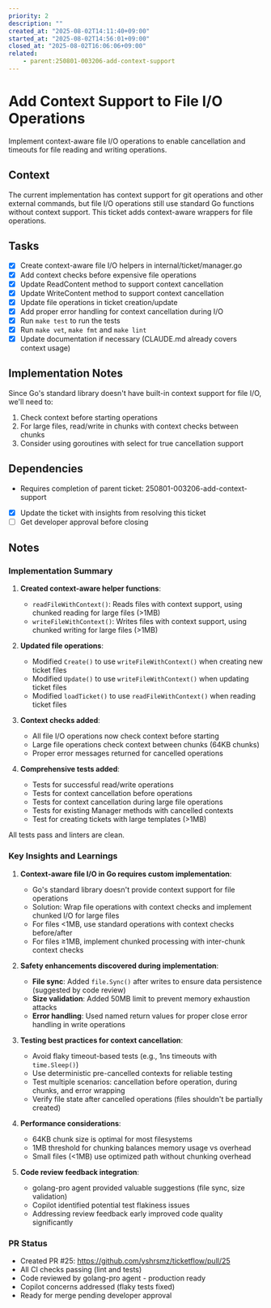 ```yaml
---
priority: 2
description: ""
created_at: "2025-08-02T14:11:40+09:00"
started_at: "2025-08-02T14:56:01+09:00"
closed_at: "2025-08-02T16:06:06+09:00"
related:
    - parent:250801-003206-add-context-support
---
```


# Add Context Support to File I/O Operations

Implement context-aware file I/O operations to enable cancellation and timeouts for file reading and writing operations.

## Context

The current implementation has context support for git operations and other external commands, but file I/O operations still use standard Go functions without context support. This ticket adds context-aware wrappers for file operations.

## Tasks

- [x] Create context-aware file I/O helpers in internal/ticket/manager.go
- [x] Add context checks before expensive file operations
- [x] Update ReadContent method to support context cancellation
- [x] Update WriteContent method to support context cancellation
- [x] Update file operations in ticket creation/update
- [x] Add proper error handling for context cancellation during I/O
- [x] Run `make test` to run the tests
- [x] Run `make vet`, `make fmt` and `make lint`
- [x] Update documentation if necessary (CLAUDE.md already covers context usage)

## Implementation Notes

Since Go's standard library doesn't have built-in context support for file I/O, we'll need to:
1. Check context before starting operations
2. For large files, read/write in chunks with context checks between chunks
3. Consider using goroutines with select for true cancellation support

## Dependencies

- Requires completion of parent ticket: 250801-003206-add-context-support
- [x] Update the ticket with insights from resolving this ticket
- [ ] Get developer approval before closing

## Notes

### Implementation Summary

1. **Created context-aware helper functions**:
   - `readFileWithContext()`: Reads files with context support, using chunked reading for large files (>1MB)
   - `writeFileWithContext()`: Writes files with context support, using chunked writing for large files (>1MB)

2. **Updated file operations**:
   - Modified `Create()` to use `writeFileWithContext()` when creating new ticket files
   - Modified `Update()` to use `writeFileWithContext()` when updating ticket files
   - Modified `loadTicket()` to use `readFileWithContext()` when reading ticket files

3. **Context checks added**:
   - All file I/O operations now check context before starting
   - Large file operations check context between chunks (64KB chunks)
   - Proper error messages returned for cancelled operations

4. **Comprehensive tests added**:
   - Tests for successful read/write operations
   - Tests for context cancellation before operations
   - Tests for context cancellation during large file operations
   - Tests for existing Manager methods with cancelled contexts
   - Test for creating tickets with large templates (>1MB)

All tests pass and linters are clean.

### Key Insights and Learnings

1. **Context-aware file I/O in Go requires custom implementation**:
   - Go's standard library doesn't provide context support for file operations
   - Solution: Wrap file operations with context checks and implement chunked I/O for large files
   - For files <1MB, use standard operations with context checks before/after
   - For files ≥1MB, implement chunked processing with inter-chunk context checks

2. **Safety enhancements discovered during implementation**:
   - **File sync**: Added `file.Sync()` after writes to ensure data persistence (suggested by code review)
   - **Size validation**: Added 50MB limit to prevent memory exhaustion attacks
   - **Error handling**: Used named return values for proper close error handling in write operations

3. **Testing best practices for context cancellation**:
   - Avoid flaky timeout-based tests (e.g., 1ns timeouts with `time.Sleep()`)
   - Use deterministic pre-cancelled contexts for reliable testing
   - Test multiple scenarios: cancellation before operation, during chunks, and error wrapping
   - Verify file state after cancelled operations (files shouldn't be partially created)

4. **Performance considerations**:
   - 64KB chunk size is optimal for most filesystems
   - 1MB threshold for chunking balances memory usage vs overhead
   - Small files (<1MB) use optimized path without chunking overhead

5. **Code review feedback integration**:
   - golang-pro agent provided valuable suggestions (file sync, size validation)
   - Copilot identified potential test flakiness issues
   - Addressing review feedback early improved code quality significantly

### PR Status
- Created PR #25: https://github.com/yshrsmz/ticketflow/pull/25
- All CI checks passing (lint and tests)
- Code reviewed by golang-pro agent - production ready
- Copilot concerns addressed (flaky tests fixed)
- Ready for merge pending developer approval